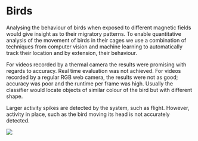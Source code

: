 # Birds
Analysing the behaviour of birds when exposed to different magnetic fields would give insight as to their migratory patterns. To enable quantitative analysis of the movement of birds in their cages we use a combination of techniques from computer vision and machine learning to automatically track their location and by extension, their behaviour.

For videos recorded by a thermal camera the results were promising with regards to accuracy. Real time evaluation was not achieved.
For videos recorded by a regular RGB web camera, the results were not as good;  accuracy was poor and the runtime per frame was high. Usually the classifier would locate objects of similar colour of the bird but with different shape.

Larger activity spikes are detected by the system, such as flight. However, activity in place, such as the bird moving its head is not accurately detected.

![](https://github.com/guoxe/birds/blob/master/activityGif.gif)
